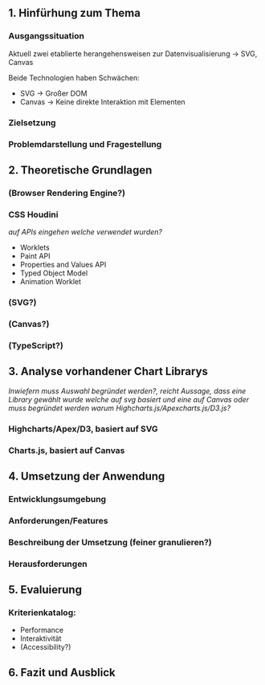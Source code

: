 ## 1. Hinfürhung zum Thema

### Ausgangssituation

Aktuell zwei etablierte herangehensweisen zur Datenvisualisierung -> SVG, Canvas

Beide Technologien haben Schwächen:

- SVG -> Großer DOM
- Canvas -> Keine direkte Interaktion mit Elementen

### Zielsetzung

### Problemdarstellung und Fragestellung

## 2. Theoretische Grundlagen

### (Browser Rendering Engine?)

### CSS Houdini

_auf APIs eingehen welche verwendet wurden?_

- Worklets
- Paint API
- Properties and Values API
- Typed Object Model
- Animation Worklet

### (SVG?)

### (Canvas?)

### (TypeScript?)

## 3. Analyse vorhandener Chart Librarys

_Inwiefern muss Auswahl begründet werden?, reicht Aussage, dass eine Library gewählt wurde welche auf svg basiert und eine auf Canvas oder muss begründet werden warum Highcharts.js/Apexcharts.js/D3.js?_

### Highcharts/Apex/D3, basiert auf SVG

### Charts.js, basiert auf Canvas

## 4. Umsetzung der Anwendung

### Entwicklungsumgebung

### Anforderungen/Features

### Beschreibung der Umsetzung (feiner granulieren?)

### Herausforderungen

## 5. Evaluierung

### Kriterienkatalog:

- Performance
- Interaktivität
- (Accessibility?)

## 6. Fazit und Ausblick
